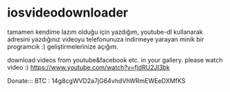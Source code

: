 # iosvideodownloader

tamamen kendime lazım olduğu için yazdığım, youtube-dl kullanarak adresini yazdığınız videoyu telefonunuza indirmeye yarayan minik bir programcık :) 
geliştirmelerinize açığım.

download videos from youtube&amp;facebook etc. in your gallery.
please watch video :)
https://www.youtube.com/watch?v=fjdRU2Jl3bk

Donate:::
BTC : 14g8cgWVD2a7jG64vhdVhWRmEWEeDXMfKS
